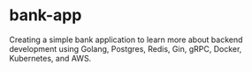 # bank-app
Creating a simple bank application to learn more about backend development using Golang, Postgres, Redis, Gin, gRPC, Docker, Kubernetes, and AWS.
